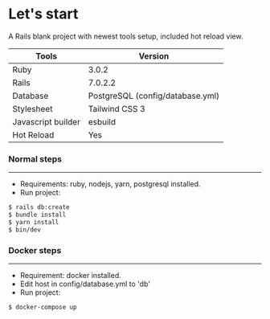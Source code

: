 # Let's start

A Rails blank project with newest tools setup, included hot reload view. 

| Tools | Version |
| ------ | ------ |
| Ruby | 3.0.2 |
| Rails | 7.0.2.2 |
| Database | PostgreSQL (config/database.yml) |
| Stylesheet | Tailwind CSS 3 |
| Javascript builder | esbuild |
| Hot Reload | Yes |

### Normal steps
--------------------------------
- Requirements: ruby, nodejs, yarn, postgresql installed.
- Run project:
```sh
$ rails db:create
$ bundle install
$ yarn install
$ bin/dev
```

### Docker steps
--------------------------------
- Requirement: docker installed.
- Edit host in config/database.yml to 'db'
- Run project:
```sh
$ docker-compose up
```
